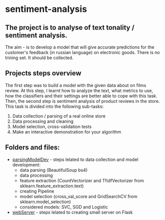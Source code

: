 # sentiment-analysis

## The project is to analyse of text tonality / sentiment analysis.

The aim - is to develop a model that will give accurate predictions for the customer's feedback (in russian language) on electronic goods. There is no trining set. It should be collected.

## Projects steps overview
The first step was to build a model with the given data about on films review. At this step, I learnt how to analyze the text, what metrics to use, how the classifiers and their settings are better able to cope with this task.
Then, the second step is sentiment analysis of product reviews in the store.
This task is divided into the following sub-tasks:
1. Data collection / parsing of a real online store
2. Data processing and cleaning
3. Model selection, cross-validation tests
4. Make an interactive demonstration for your algorithm

## Folders and files:

* [parsingModelDev](https://github.com/MingalievDinar/sentiment-analysis/tree/master/parsingModelDev) - steps lelated to data collection and model development:
  * data parsing (BeautifulSoup bs4)
  * data processing
  * feature extraction (CountVectorizer and TfidfVectorizer from sklearn.feature_extraction.text)
  * creating Pipeline
  * model selection (cross_val_score and GridSearchCV from sklearn.model_selection)
  * considered models: SVC, SGD and Logistic
* [webServer](https://github.com/MingalievDinar/sentiment-analysis/tree/master/webServer) - steps lelated to creating small server on Flask
